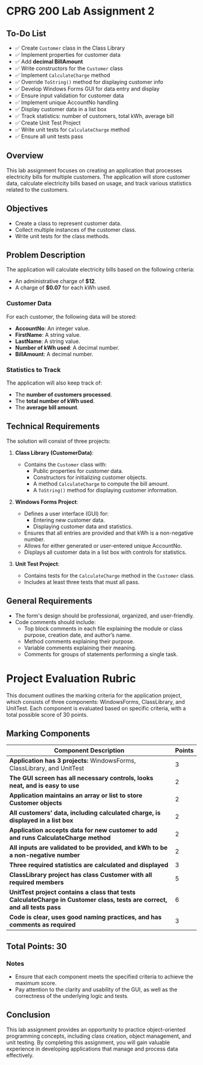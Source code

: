 # CPRG 200 Lab Assignment 2

## To-Do List
- ✅  Create `Customer` class in the Class Library
- ✅  Implement properties for customer data
- ✅  Add **decimal BillAmount**
- ✅  Write constructors for the `Customer` class
- ✅  Implement `CalculateCharge` method
- ✅  Override `ToString()` method for displaying customer info
- ✅  Develop Windows Forms GUI for data entry and display
- ✅  Ensure input validation for customer data
- ✅  Implement unique AccountNo handling
- ✅  Display customer data in a list box
- ✅  Track statistics: number of customers, total kWh, average bill
- ✅  Create Unit Test Project
- ✅  Write unit tests for `CalculateCharge` method
- ✅  Ensure all unit tests pass

## Overview
This lab assignment focuses on creating an application that processes electricity bills for multiple customers. The application will store customer data, calculate electricity bills based on usage, and track various statistics related to the customers.

## Objectives
- Create a class to represent customer data.
- Collect multiple instances of the customer class.
- Write unit tests for the class methods.

## Problem Description
The application will calculate electricity bills based on the following criteria:
- An administrative charge of **$12**.
- A charge of **$0.07** for each kWh used.

### Customer Data
For each customer, the following data will be stored:
- **AccountNo**: An integer value.
- **FirstName**: A string value.
- **LastName**: A string value.
- **Number of kWh used**: A decimal number.
- **BillAmount**: A decimal number.

### Statistics to Track
The application will also keep track of:
- The **number of customers processed**.
- The **total number of kWh used**.
- The **average bill amount**.

## Technical Requirements
The solution will consist of three projects:

1. **Class Library (CustomerData)**:
   - Contains the `Customer` class with:
     - Public properties for customer data.
     - Constructors for initializing customer objects.
     - A method `CalculateCharge` to compute the bill amount.
     - A `ToString()` method for displaying customer information.

2. **Windows Forms Project**:
   - Defines a user interface (GUI) for:
     - Entering new customer data.
     - Displaying customer data and statistics.
   - Ensures that all entries are provided and that kWh is a non-negative number.
   - Allows for either generated or user-entered unique AccountNo.
   - Displays all customer data in a list box with controls for statistics.

3. **Unit Test Project**:
   - Contains tests for the `CalculateCharge` method in the `Customer` class.
   - Includes at least three tests that must all pass.

## General Requirements
- The form's design should be professional, organized, and user-friendly.
- Code comments should include:
  - Top block comments in each file explaining the module or class purpose, creation date, and author’s name.
  - Method comments explaining their purpose.
  - Variable comments explaining their meaning.
  - Comments for groups of statements performing a single task.

# Project Evaluation Rubric

This document outlines the marking criteria for the application project, which consists of three components: WindowsForms, ClassLibrary, and UnitTest. Each component is evaluated based on specific criteria, with a total possible score of 30 points.

## Marking Components

| Component Description                                                                 | Points |
|--------------------------------------------------------------------------------------|--------|
| **Application has 3 projects:** WindowsForms, ClassLibrary, and UnitTest            | 3      |
| **The GUI screen has all necessary controls, looks neat, and is easy to use**      | 2      |
| **Application maintains an array or list to store Customer objects**                | 2      |
| **All customers' data, including calculated charge, is displayed in a list box**   | 2      |
| **Application accepts data for new customer to add and runs CalculateCharge method**| 2      |
| **All inputs are validated to be provided, and kWh to be a non-negative number**   | 2      |
| **Three required statistics are calculated and displayed**                          | 3      |
| **ClassLibrary project has class Customer with all required members**               | 5      |
| **UnitTest project contains a class that tests CalculateCharge in Customer class, tests are correct, and all tests pass** | 6      |
| **Code is clear, uses good naming practices, and has comments as required**         | 3      |

## Total Points: 30

### Notes
- Ensure that each component meets the specified criteria to achieve the maximum score.
- Pay attention to the clarity and usability of the GUI, as well as the correctness of the underlying logic and tests.

## Conclusion
This lab assignment provides an opportunity to practice object-oriented programming concepts, including class creation, object management, and unit testing. By completing this assignment, you will gain valuable experience in developing applications that manage and process data effectively.
